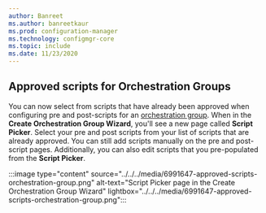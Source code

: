 ```yaml
---
author: Banreet
ms.author: banreetkaur
ms.prod: configuration-manager
ms.technology: configmgr-core
ms.topic: include
ms.date: 11/23/2020
---
```

## <a name="bkmk_ogs"></a> Approved scripts for Orchestration Groups
<!--6991647-->
You can now select from scripts that have already been approved when configuring pre and post-scripts for an [orchestration group](../../../../../sum/deploy-use/orchestration-groups.md). When in the **Create Orchestration Group Wizard**, you'll see a new page called **Script Picker**. Select your pre and post scripts from your list of scripts that are already approved. You can still add scripts manually on the pre and post-script pages. Additionally, you can also edit scripts that you pre-populated from the **Script Picker**.

   :::image type="content" source="../../../media/6991647-approved-scripts-orchestration-group.png" alt-text="Script Picker page in the Create Orchestration Group Wizard" lightbox="../../../media/6991647-approved-scripts-orchestration-group.png":::
